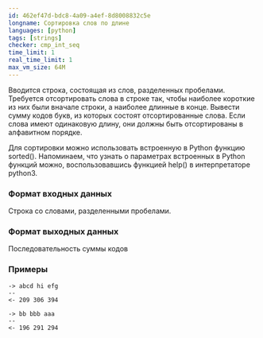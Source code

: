 ```yaml
---
id: 462ef47d-bdc8-4a09-a4ef-8d8008832c5e
longname: Сортировка слов по длине
languages: [python]
tags: [strings]
checker: cmp_int_seq
time_limit: 1
real_time_limit: 1
max_vm_size: 64M
---
```



Вводится строка, состоящая из слов, разделенных пробелами. Требуется отсортировать слова в строке так, чтобы наиболее короткие из них были вначале строки, а наиболее длинные в конце. Вывести сумму кодов букв, из которых состоят отсортированные слова. Если слова имеют одинаковую длину, они должны быть отсортированы в алфавитном порядке.

Для сортировки можно использовать встроенную в Python функцию sorted(). Напоминаем, что узнать о параметрах встроенных в Python функций можно, воспользовавшись функцией help() в интерпретаторе python3.

### Формат входных данных

Строка со словами, разделенными пробелами.

### Формат выходных данных

Последовательность суммы кодов

### Примеры

```
-> abcd hi efg
--
<- 209 306 394
```

```
-> bb bbb aaa
--
<- 196 291 294
```
